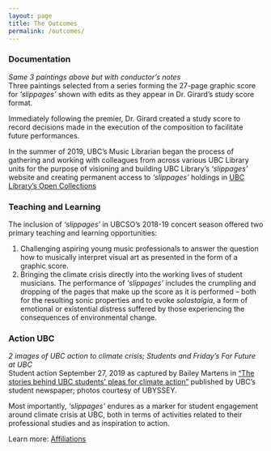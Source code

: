 ```yaml
---
layout: page
title: The Outcomes
permalink: /outcomes/
---
```


### Documentation

*Same 3 paintings above but with conductor’s notes*  
Three paintings selected from a series forming the 27-page graphic score for *‘slippages’* shown with edits as they appear in Dr. Girard’s study score format.

Immediately following the premier, Dr. Girard created a study score to record decisions made in the execution of the composition to facilitate future performances.

In the summer of 2019, UBC’s Music Librarian began the process of gathering and working with colleagues from across various UBC Library units for the purpose of visioning and building UBC Library’s *‘slippages’* website and creating permanent access to *‘slippages’* holdings in [UBC Library’s Open Collections](https://open.library.ubc.ca)

### Teaching and Learning

The inclusion of *‘slippages’* in UBCSO’s 2018-19 concert season offered two primary teaching and learning opportunities:
1.	Challenging aspiring young music professionals to answer the question how to musically interpret visual art as presented in the form of a graphic score. 
2.	Bringing the climate crisis directly into the working lives of student musicians. The performance of *‘slippages’* includes the crumpling and dropping of the pages that make up the score as it is performed – both for the resulting sonic properties and to evoke *solastalgia*, a form of emotional or existential distress suffered by those experiencing the consequences of environmental change.
 			
### Action UBC

*2 images of UBC action to climate crisis; Students and Friday’s For Future at UBC*  
Student action September 27, 2019 as captured by Bailey Martens in [“The stories behind UBC students' pleas for climate action”](https://www.ubyssey.ca/culture/UBC-Climate-Strike-Signs) published by UBC’s student newspaper; photos courtesy of UBYSSEY.

Most importantly, *‘slippages’* endures as a marker for student engagement around climate crisis at UBC, both in terms of activities related to their professional studies and as inspiration to action.

Learn more: [Affiliations](https://egrguric.github.io/slippages/affiliations)
